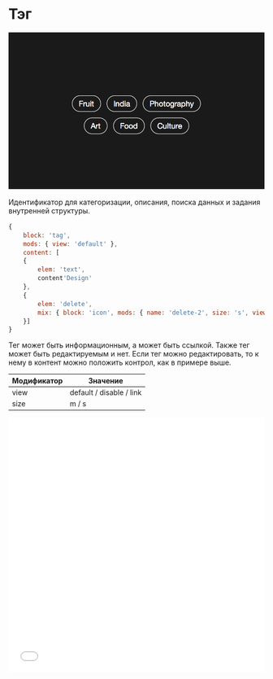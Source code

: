 # Тэг

![Тэг](_images/tag.png)

Идентификатор для категоризации, описания, поиска данных и задания внутренней структуры.

```js
{
	block: 'tag',
	mods: { view: 'default' },
	content: [
	{
		elem: 'text',
		content'Design'
	},
	{
		elem: 'delete',
		mix: { block: 'icon', mods: { name: 'delete-2', size: 's', view: 'ghost' } }
	}]
}
```

Тег может быть информационным, а может быть ссылкой. Также тег может быть редактируемым и нет. Если тег можно редактировать, то к нему в контент можно положить контрол, как в примере выше.

| Модификатор | Значение                 |
|-------------|--------------------------|
| view        | default / disable / link |
| size        | m / s                    |

<iframe height='500' scrolling='no' title='tag' src='//codepen.io/whitepapertools/embed/093f2fd999b676a1986b847dc827945d/?height=500&theme-id=0&default-tab=js,result&embed-version=2&editable=true' frameborder='no' allowtransparency='true' allowfullscreen='true' style='width: 100%;'>See the Pen <a href='https://codepen.io/whitepapertools/pen/093f2fd999b676a1986b847dc827945d/'>tag</a> by whitepaper (<a href='https://codepen.io/whitepapertools'>@whitepapertools</a>) on <a href='https://codepen.io'>CodePen</a>.
</iframe>
